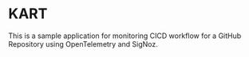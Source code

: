 # KART

This is a sample application for monitoring CICD workflow for a GitHub Repository using OpenTelemetry and SigNoz.